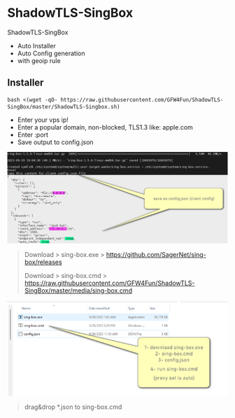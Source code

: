 # ShadowTLS-SingBox
ShadowTLS-SingBox
- Auto Installer
- Auto Config generation
- with geoip rule

## Installer
```
bash <(wget -qO- https://raw.githubusercontent.com/GFW4Fun/ShadowTLS-SingBox/master/ShadowTLS-Singbox.sh)
```

- Enter your vps ip!
- Enter a popular domain, non-blocked, TLS1.3 like: apple.com
- Enter :port
- Save output to config.json

![](https://raw.githubusercontent.com/GFW4Fun/ShadowTLS-SingBox/master/media/Singbox_Client_2.png)

> Download > sing-box.exe > https://github.com/SagerNet/sing-box/releases
> 
> Download > sing-box.cmd > https://raw.githubusercontent.com/GFW4Fun/ShadowTLS-SingBox/master/media/sing-box.cmd

![](https://raw.githubusercontent.com/GFW4Fun/ShadowTLS-SingBox/master/media/sing-box-win-client.png)

> drag&drop *.json to sing-box.cmd
